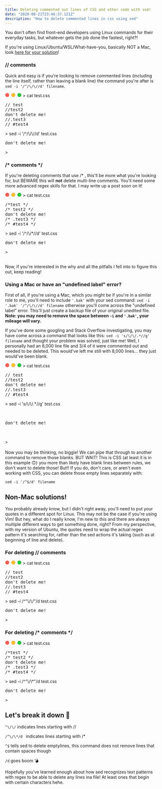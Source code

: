 ```yaml
---
title: Deleting commented out lines of CSS and other code with sed!
date: "2020-08-21T23:46:37.121Z"
description: "How to delete commented lines in css using sed"
---
```


You don't often find front-end developers using Linux commands for their everyday tasks, but whatever gets the job done the fastest, right?!

If you're using Linux/Ubuntu/WSL/What-have-you, basically NOT a Mac, look <a href="#linux">here for your solution</a>!

### // comments
Quick and easy is if you're looking to remove commented lines (including the line itself, rather than leaving a blank line) the command you're after is `sed -i '/^/\/\//d' filename`.
<div class="codeblock">
<svg xmlns="http://www.w3.org/2000/svg" width="54" height="14" viewBox="0 0 54 14"><g fill="none" fill-rule="evenodd" transform="translate(1 1)"><circle cx="6" cy="6" r="6" fill="#FF5F56" stroke="#E0443E" strokeWidth=".5"></circle><circle cx="26" cy="6" r="6" fill="#FFBD2E" stroke="#DEA123" strokeWidth=".5"></circle><circle cx="46" cy="6" r="6" fill="#27C93F" stroke="#1AAB29" strokeWidth=".5"></circle></g></svg>
<span class="display-block"></span>
<span class="ps1">> </span><span class="command">cat test.css</span>
<pre class="result">
// test
//test2
don't delete me!
//.test3
// #test4
</pre>
<span class="ps1">> </span><span class="command">sed -i '/^/\/\//d' test.css</span>
<pre class="result">
don't delete me!
</pre>
<span class="ps1">></span>
</div>

### /* comments */
If you're deleting comments that use /* , this'll be more what you're looking for, but BEWARE this will **not** delete multi-line comments. You'll need some more advanced regex skills for that. I may write up a post soon on it!
<div class="codeblock">
<svg xmlns="http://www.w3.org/2000/svg" width="54" height="14" viewBox="0 0 54 14"><g fill="none" fill-rule="evenodd" transform="translate(1 1)"><circle cx="6" cy="6" r="6" fill="#FF5F56" stroke="#E0443E" strokeWidth=".5"></circle><circle cx="26" cy="6" r="6" fill="#FFBD2E" stroke="#DEA123" strokeWidth=".5"></circle><circle cx="46" cy="6" r="6" fill="#27C93F" stroke="#1AAB29" strokeWidth=".5"></circle></g></svg>
<span class="display-block"></span>
<span class="ps1">> </span><span class="command">cat test.css</span>
<pre class="result">
/*test */
/* test2 */
don't delete me!
/* .test3 */
/* #test4 */
</pre>
<span class="ps1">> </span><span class="command">sed -i '/^/\/*//d' test.css</span>
<pre class="result">
don't delete me!
</pre>
<span class="ps1">></span>
</div>
<br/>

Now, if you're interested in the why and all the pitfalls I fell into to figure this out, keep reading!

### Using a Mac or have an "undefined label" error?

First of all, if you're using a Mac, which you might be if you're in a similar role to me, you'll need to include `'.bak'` with your sed command: `sed -i '.bak' '/^/\/\//d' filename` otherwise you'll come across the "undefined label" error. This'll just create a backup file of your original unedited file. **Note: you may need to remove the space between `-i` and `'.bak'`, your mileage will vary.**

If you've done some googling and Stack Overflow investigating, you may have come across a command that looks like this: `sed -i 's/\/\/.*//g' filename` and thought your problem was solved, just like me! Well, I personally had an 8,000 line file and 3/4 of it were commented out and needed to be deleted. This would've left me still with 8,000 lines... they just would've been blank.

<div class="codeblock">
<svg xmlns="http://www.w3.org/2000/svg" width="54" height="14" viewBox="0 0 54 14"><g fill="none" fill-rule="evenodd" transform="translate(1 1)"><circle cx="6" cy="6" r="6" fill="#FF5F56" stroke="#E0443E" strokeWidth=".5"></circle><circle cx="26" cy="6" r="6" fill="#FFBD2E" stroke="#DEA123" strokeWidth=".5"></circle><circle cx="46" cy="6" r="6" fill="#27C93F" stroke="#1AAB29" strokeWidth=".5"></circle></g></svg>
<span class="display-block"></span>
<span class="ps1">> </span><span class="command">cat test.css</span>
<pre class="result">
// test
//test2
don't delete me!
//.test3
// #test4
</pre>
<span class="ps1">> </span><span class="command">sed -i 's/\/\/.*//g' test.css</span>
<pre class="result">
<br/>
don't delete me!
<br />
</pre>
<span class="ps1">></span>
</div>
<br/>
Now you may be thinking, no biggie! We can pipe that through to another command to remove those blanks. BUT WAIT! This is CSS (at least it is in this example 🙃) you more than likely have blank lines between rules, we don't want to delete those! But!! If you do, don't care, or aren't even working with CSS, you can delete those empty lines separately with: 

`sed -i '/^$/d' filename`

<h2 id="linux">Non-Mac solutions!</h2>

You probably already know, but I didn't right away, you'll need to put your quotes in a different spot for Linux. This may not be the case if you're using Vim! But hey, what do I really know, I'm new to this and there are always multiple different ways to get something done, right? From my perspective, with my version of Ubuntu, the quotes need to wrap the actual regex pattern it's searching for, rather than the sed actions it's taking (such as at beginning of line and delete). 

### For deleting // comments

<div class="codeblock">
<svg xmlns="http://www.w3.org/2000/svg" width="54" height="14" viewBox="0 0 54 14"><g fill="none" fill-rule="evenodd" transform="translate(1 1)"><circle cx="6" cy="6" r="6" fill="#FF5F56" stroke="#E0443E" strokeWidth=".5"></circle><circle cx="26" cy="6" r="6" fill="#FFBD2E" stroke="#DEA123" strokeWidth=".5"></circle><circle cx="46" cy="6" r="6" fill="#27C93F" stroke="#1AAB29" strokeWidth=".5"></circle></g></svg>
<span class="display-block"></span>
<span class="ps1">> </span><span class="command">cat test.css</span>
<pre class="result">
// test
//test2
don't delete me!
//.test3
// #test4
</pre>
<span class="ps1">> </span><span class="command">sed -i /^"\/\/"/d test.css</span>
<pre class="result">
don't delete me!
</pre>
<span class="ps1">></span>
</div>

### For deleting /* comments */


<div class="codeblock">
<svg xmlns="http://www.w3.org/2000/svg" width="54" height="14" viewBox="0 0 54 14"><g fill="none" fill-rule="evenodd" transform="translate(1 1)"><circle cx="6" cy="6" r="6" fill="#FF5F56" stroke="#E0443E" strokeWidth=".5"></circle><circle cx="26" cy="6" r="6" fill="#FFBD2E" stroke="#DEA123" strokeWidth=".5"></circle><circle cx="46" cy="6" r="6" fill="#27C93F" stroke="#1AAB29" strokeWidth=".5"></circle></g></svg>
<span class="display-block"></span>
<span class="ps1">> </span><span class="command">cat test.css</span>
<pre class="result">
/*test */
/* test2 */
don't delete me!
/* .test3 */
/* #test4 */
</pre>
<span class="ps1">> </span><span class="command">sed -i /^"\/\*"/d  test.css</span>
<pre class="result">
don't delete me!
</pre>
<span class="ps1">></span>
</div>

## Let's break it down 🕺

`^\/\/` indicates lines starting with //

`/^\/\*/d ` indicates lines starting with /*

`^$` tells sed to delete emptylines, this command does not remove lines that contain spaces though

`/d` goes boom 💣

Hopefully you've learned enough about how sed recognizes text patterns with regex to be able to delete any lines ina file! At least ones that begin with certain characters hehe.